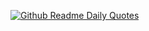 [![Github Readme Daily Quotes](https://readme-daily-quotes.vercel.app/api)](https://github.com/cheehwatang/github-readme-daily-quotes)
